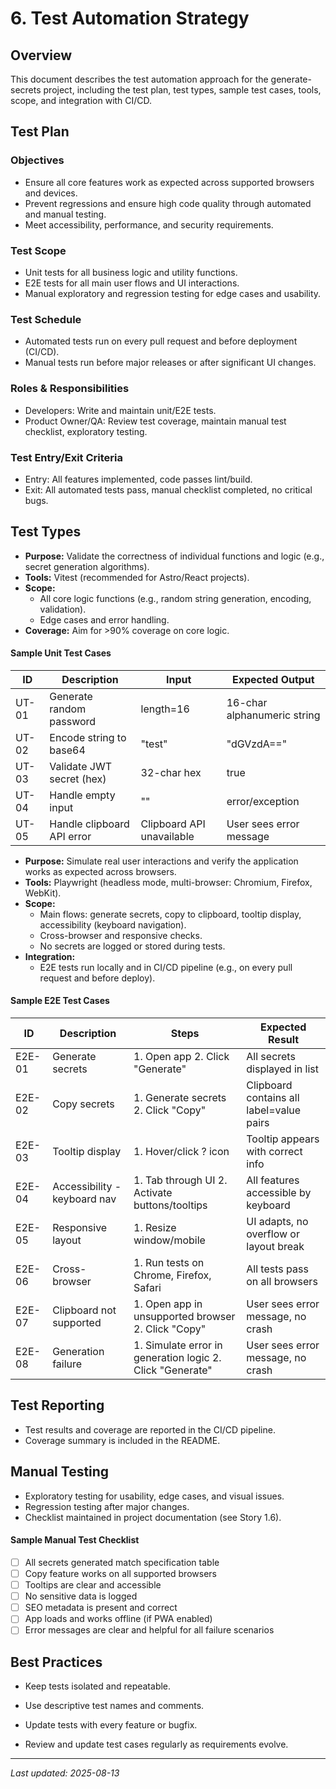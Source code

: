 # 6. Test Automation Strategy

## Overview
This document describes the test automation approach for the generate-secrets project, including the test plan, test types, sample test cases, tools, scope, and integration with CI/CD.

## Test Plan

### Objectives
- Ensure all core features work as expected across supported browsers and devices.
- Prevent regressions and ensure high code quality through automated and manual testing.
- Meet accessibility, performance, and security requirements.

### Test Scope
- Unit tests for all business logic and utility functions.
- E2E tests for all main user flows and UI interactions.
- Manual exploratory and regression testing for edge cases and usability.

### Test Schedule
- Automated tests run on every pull request and before deployment (CI/CD).
- Manual tests run before major releases or after significant UI changes.

### Roles & Responsibilities
- Developers: Write and maintain unit/E2E tests.
- Product Owner/QA: Review test coverage, maintain manual test checklist, exploratory testing.

### Test Entry/Exit Criteria
- Entry: All features implemented, code passes lint/build.
- Exit: All automated tests pass, manual checklist completed, no critical bugs.

## Test Types

- **Purpose:** Validate the correctness of individual functions and logic (e.g., secret generation algorithms).
- **Tools:** Vitest (recommended for Astro/React projects).
- **Scope:**
  - All core logic functions (e.g., random string generation, encoding, validation).
  - Edge cases and error handling.
- **Coverage:** Aim for >90% coverage on core logic.

#### Sample Unit Test Cases
| ID | Description | Input | Expected Output |
|----|-------------|-------|----------------|
| UT-01 | Generate random password | length=16 | 16-char alphanumeric string |
| UT-02 | Encode string to base64 | "test" | "dGVzdA==" |
| UT-03 | Validate JWT secret (hex) | 32-char hex | true |
| UT-04 | Handle empty input | "" | error/exception |
| UT-05 | Handle clipboard API error | Clipboard API unavailable | User sees error message |

- **Purpose:** Simulate real user interactions and verify the application works as expected across browsers.
- **Tools:** Playwright (headless mode, multi-browser: Chromium, Firefox, WebKit).
- **Scope:**
  - Main flows: generate secrets, copy to clipboard, tooltip display, accessibility (keyboard navigation).
  - Cross-browser and responsive checks.
  - No secrets are logged or stored during tests.
- **Integration:**
  - E2E tests run locally and in CI/CD pipeline (e.g., on every pull request and before deploy).

#### Sample E2E Test Cases
| ID | Description | Steps | Expected Result |
|----|-------------|-------|----------------|
| E2E-01 | Generate secrets | 1. Open app 2. Click "Generate" | All secrets displayed in list |
| E2E-02 | Copy secrets | 1. Generate secrets 2. Click "Copy" | Clipboard contains all label=value pairs |
| E2E-03 | Tooltip display | 1. Hover/click ? icon | Tooltip appears with correct info |
| E2E-04 | Accessibility - keyboard nav | 1. Tab through UI 2. Activate buttons/tooltips | All features accessible by keyboard |
| E2E-05 | Responsive layout | 1. Resize window/mobile | UI adapts, no overflow or layout break |
| E2E-06 | Cross-browser | 1. Run tests on Chrome, Firefox, Safari | All tests pass on all browsers |
| E2E-07 | Clipboard not supported | 1. Open app in unsupported browser 2. Click "Copy" | User sees error message, no crash |
| E2E-08 | Generation failure | 1. Simulate error in generation logic 2. Click "Generate" | User sees error message, no crash |

## Test Reporting
- Test results and coverage are reported in the CI/CD pipeline.
- Coverage summary is included in the README.

## Manual Testing
- Exploratory testing for usability, edge cases, and visual issues.
- Regression testing after major changes.
- Checklist maintained in project documentation (see Story 1.6).

#### Sample Manual Test Checklist
- [ ] All secrets generated match specification table
- [ ] Copy feature works on all supported browsers
- [ ] Tooltips are clear and accessible
- [ ] No sensitive data is logged
- [ ] SEO metadata is present and correct
- [ ] App loads and works offline (if PWA enabled)
- [ ] Error messages are clear and helpful for all failure scenarios

## Best Practices
- Keep tests isolated and repeatable.
- Use descriptive test names and comments.
- Update tests with every feature or bugfix.

- Review and update test cases regularly as requirements evolve.

---

_Last updated: 2025-08-13_
